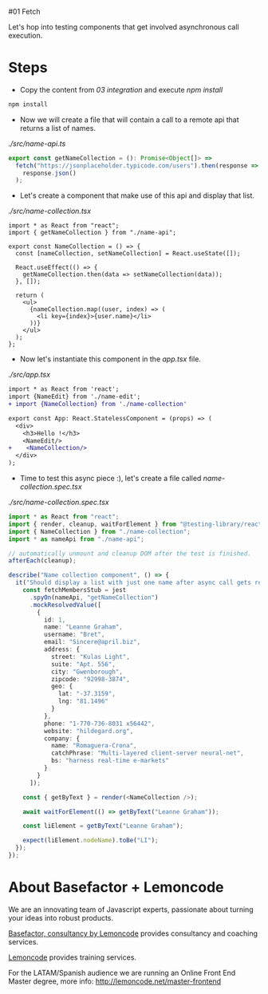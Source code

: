 #01 Fetch

Let's hop into testing components that get involved asynchronous call execution.

# Steps

- Copy the content from _03 integration_ and execute _npm install_

```bash
npm install
```

- Now we will create a file that will contain a call to a remote api that returns a list
  of names.

_./src/name-api.ts_

```typescript
export const getNameCollection = (): Promise<Object[]> =>
  fetch("https://jsonplaceholder.typicode.com/users").then(response =>
    response.json()
  );
```

- Let's create a component that make use of this api and display that list.

_./src/name-collection.tsx_

```tsx
import * as React from "react";
import { getNameCollection } from "./name-api";

export const NameCollection = () => {
  const [nameCollection, setNameCollection] = React.useState([]);

  React.useEffect(() => {
    getNameCollection.then(data => setNameCollection(data));
  }, []);

  return (
    <ul>
      {nameCollection.map((user, index) => (
        <li key={index}>{user.name}</li>
      ))}
    </ul>
  );
};
```

- Now let's instantiate this component in the _app.tsx_ file.

_./src/app.tsx_

```diff
import * as React from 'react';
import {NameEdit} from './name-edit';
+ import {NameCollection} from './name-collection'

export const App: React.StatelessComponent = (props) => (
  <div>
    <h3>Hello !</h3>
    <NameEdit/>
+    <NameCollection/>
  </div>
);
```

- Time to test this async piece :), let's create a file called _name-collection.spec.tsx_

_./src/name-collection.spec.tsx_

```typescript
import * as React from "react";
import { render, cleanup, waitForElement } from "@testing-library/react";
import { NameCollection } from "./name-collection";
import * as nameApi from "./name-api";

// automatically unmount and cleanup DOM after the test is finished.
afterEach(cleanup);

describe("Name collection component", () => {
  it("Should display a list with just one name after async call gets resolved", async () => {
    const fetchMembersStub = jest
      .spyOn(nameApi, "getNameCollection")
      .mockResolvedValue([
        {
          id: 1,
          name: "Leanne Graham",
          username: "Bret",
          email: "Sincere@april.biz",
          address: {
            street: "Kulas Light",
            suite: "Apt. 556",
            city: "Gwenborough",
            zipcode: "92998-3874",
            geo: {
              lat: "-37.3159",
              lng: "81.1496"
            }
          },
          phone: "1-770-736-8031 x56442",
          website: "hildegard.org",
          company: {
            name: "Romaguera-Crona",
            catchPhrase: "Multi-layered client-server neural-net",
            bs: "harness real-time e-markets"
          }
        }
      ]);

    const { getByText } = render(<NameCollection />);

    await waitForElement(() => getByText("Leanne Graham"));

    const liElement = getByText("Leanne Graham");

    expect(liElement.nodeName).toBe("LI");
  });
});
```

# About Basefactor + Lemoncode

We are an innovating team of Javascript experts, passionate about turning your ideas into robust products.

[Basefactor, consultancy by Lemoncode](http://www.basefactor.com) provides consultancy and coaching services.

[Lemoncode](http://lemoncode.net/services/en/#en-home) provides training services.

For the LATAM/Spanish audience we are running an Online Front End Master degree, more info: http://lemoncode.net/master-frontend
